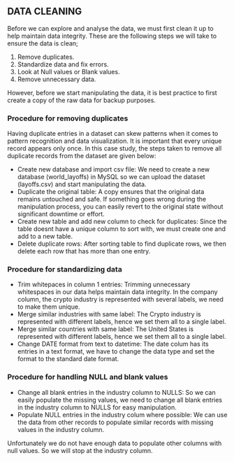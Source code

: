 ## DATA CLEANING
Before we can explore and analyse the data, we must first clean it up to help maintain data integrity. These are the following steps we will take to ensure the data is clean;

1. Remove duplicates.
2. Standardize data and fix errors.
3. Look at Null values or Blank values.
4. Remove unnecessary data.

However, before we start manipulating the data, it is best practice to first create a copy of the raw data for backup purposes.

### Procedure for removing duplicates
Having duplicate entries in a dataset can skew patterns when it comes to pattern recognition and data visualization. It is important that every unique record appears only once. In this case study, the steps taken to remove all duplicate records from the dataset are given below:

- Create new database and import csv file:
We need to create a new database (world_layoffs) in MySQL so we can upload the dataset (layoffs.csv) and start manipulating the data.
- Duplicate the original table:
A copy ensures that the original data remains untouched and safe. If something goes wrong during the manipulation process, you can easily revert to the original state without significant downtime or effort.
- Create new table and add new column to check for duplicates:
Since the table doesnt have a unique column to sort with, we must create one and add to a new table.
- Delete duplicate rows:
After sorting table to find duplicate rows, we then delete each row that has more than one entry.

### Procedure for standardizing data
- Trim whitepaces in column 1 entries:
Trimming unnecessary whitespaces in our data helps maintain data integrity. In the company column, the crypto industry is represented with several labels, we need to make them unique.
- Merge similar industries with same label:
The Crypto industry is represented with different labels, hence we set them all to a single label.
- Merge similar countries with same label:
The United States is represented with different labels, hence we set them all to a single label.
- Change DATE format from text to datetime:
The date colum has its entries in a text format, we have to change the data type and set the format to the standard date format.

### Procedure for handling NULL and blank values
- Change all blank entries in the industry column to NULLS:
So we can easily populate the missing values, we need to change all blank entries in the industry column to NULLS for easy manipulation.
- Populate NULL entries in the industry colum where possible:
We can use the data from other records to populate similar records with missing values in the industry column.  

Unfortunately we do not have enough data to populate other columns with null values. So we will stop at the industry column.
